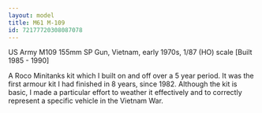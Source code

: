 ```yaml
---
layout: model
title: M61 M-109
id: 72177720308087078
---
```


US Army M109 155mm SP Gun, Vietnam, early 1970s, 1/87 (HO) scale
[Built 1985 - 1990]

A Roco Minitanks kit which I built on and off over a 5 year period. It was the first armour kit I had finished in 8 years, since 1982. Although the kit is basic, I made a particular effort to weather it effectively and to correctly represent a specific vehicle in the Vietnam War.


